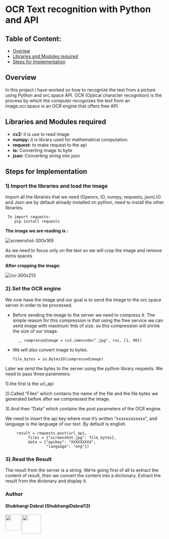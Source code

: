 
# OCR Text recognition with Python and API

## Table of Content:
* [Overiew](https://github.com/ShubhangiDabral13/OCR-Text-Recognition/OCR-Text-recognition-with-Python-and-API#Overview)
* [Libraries and Modules required](https://github.com/ShubhangiDabral13/OCR-Text-Recognition/OCR-Text-recognition-with-Python-and-API#Steps-for-Implementation#Libraries-and-Modules-required)
* [Steps for Implementation](https://github.com/ShubhangiDabral13/OCR-Text-Recognition/OCR-Text-recognition-with-Python-and-API/#Steps-for-Implementation)


## Overview

In this project i have worked on how to recognize the text from a picture using Python and orc.space API. OCR (Optical character recognition) is the process by which the computer recognizes the text from an image.ocr.space is an OCR engine that offers free API.

## Libraries and Modules required

* **cv2:** it is use to read image
* **numpy:** it is library used for mathematical computation.  
* **request:** to make request to the api
* **io:** Converting image to byte
* **json:** Converting string into json

 ## Steps for Implementation
 
 ### 1) Import the libraries and load the image
 
Import all the libraries that we need (Opencv, IO, numpy, requests, json).IO and Json are by default already installed on python, need to  install the other libraries.

     To import requests:
        pip install requests
        
 **The image we are reading is :**
 
![screenshot-300x169](https://user-images.githubusercontent.com/44902363/85969873-8698d100-b9e6-11ea-88b9-1450c90ae065.jpg)

 As we need to focus only on the text so we will crop the image and remove extra spaces
 
 **After cropping the image:**
 
 
![roi-300x213](https://user-images.githubusercontent.com/44902363/85969821-610bc780-b9e6-11ea-898c-1fed5cf91801.jpg)


### 2).Set the OCR engine

We now have the image and our goal is to send the image to the orc.space server in order to be processed. 

* Before sending the image to the server we need to compress it. The simple reason for this compression is that using the free service we can send image with maximum 1mb of size, so this compression will shrink the size of our image.

        _, compressedimage = cv2.imencode(".jpg", roi, [1, 90])
        
 * We will also convert image to bytes.
 
       file_bytes = io.BytesIO(compressedimage)
       
       
Later we send the bytes to the server using the python library requests.
We need to pass three parameters:

   1).the first is the url_api
   
   2).Called “Files” which contains the name of the file and the file bytes we generated before after we compressed the image.
   
   3).And then “Data” which contains the post parameters of the OCR engine.
   
We need to insert the api key where now it’s written “xxxxxxxxxxxx”, and language is the language of our text. By default is english.

         result = requests.post(url_api,
              files = {"screenshot.jpg": file_bytes},
              data = {"apikey": "XXXXXXXXX",
                      "language": "eng"})
                      
                      
### 3).Read the Result

The result from the server is a string.
We’re going first of all to extract the content of result, then we convert the content into a dictionary.
Extract the result from the dictonary and display it.


### Author

#### Shubhangi Dabral (ShubhangiDabral13)
<a href="https://twitter.com/Shubhi_Dabral"><img 
src="https://news.wjct.org/sites/wjct/files/styles/medium/public/201407/v65oai7fxn47qv9nectx.png" align="left" height="50" width="50" ></a>
<a href="https://www.linkedin.com/in/shubhangi-dabral-b79705145/"><img src="https://cdn2.iconfinder.com/data/icons/simple-social-media-shadow/512/14-512.png" align="left" height="60" width="60" ></a>




